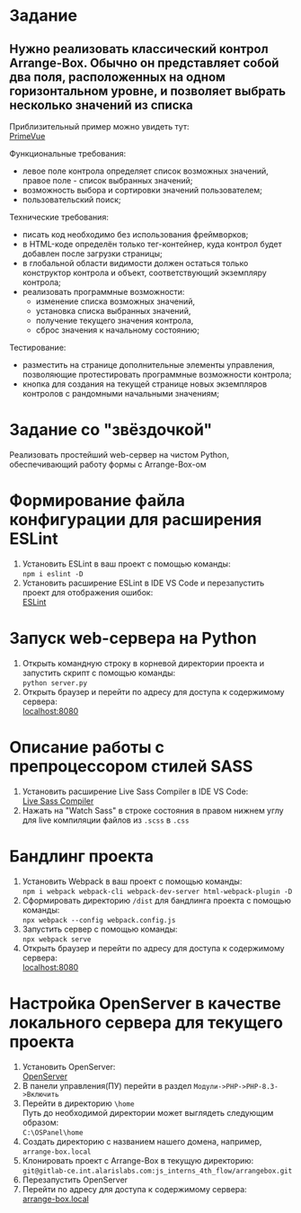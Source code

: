# Задание

## Нужно реализовать классический контрол Arrange-Box. Обычно он представляет собой два поля, расположенных на одном горизонтальном уровне, и позволяет выбрать несколько значений из списка

Приблизительный пример можно увидеть тут:<br/>
[PrimeVue](https://primevue.org/picklist/) 

Функциональные требования:
* левое поле контрола определяет список возможных значений, правое поле - список выбранных значений;
* возможность выбора и сортировки значений пользователем;
* пользовательский поиск;

Технические требования:
* писать код необходимо без использования фреймворков;
* в HTML-коде определён только тег-контейнер, куда контрол будет добавлен после загрузки страницы;
* в глобальной области видимости должен остаться только конструктор контрола и объект, соответствующий экземпляру контрола;
* реализовать программные возможности:
    * изменение списка возможных значений,
    * установка списка выбранных значений,
    * получение текущего значения контрола,
    * сброс значения к начальному состоянию;

Тестирование:
* разместить на странице дополнительные элементы управления, позволяющие протестировать программные возможности контрола;
* кнопка для создания на текущей странице новых экземпляров контролов с рандомными начальными значениям;

# Задание со "звёздочкой"
Реализовать простейший web-сервер на чистом Python, обеспечивающий работу формы с Arrange-Box-ом

# Формирование файла конфигурации для расширения ESLint

1. Установить ESLint в ваш проект с помощью команды:<br/>
`npm i eslint -D`
2. Установить расширение ESLint в IDE VS Code и перезапустить проект для отображения ошибок:<br/>
[ESLint](https://marketplace.visualstudio.com/items?itemName=dbaeumer.vscode-eslint)

# Запуск web-сервера на Python

1. Открыть командную строку в корневой директории проекта и запустить скрипт с помощью команды:<br/>
`python server.py`
2. Открыть браузер и перейти по адресу для доступа к содержимому сервера:<br/>
[localhost:8080](http://localhost:8080/)

# Описание работы с препроцессором стилей SASS

1. Установить расширение Live Sass Compiler в IDE VS Code:<br/>
[Live Sass Compiler](https://marketplace.visualstudio.com/items?itemName=glenn2223.live-sass)
2. Нажать на "Watch Sass" в строке состояния в правом нижнем углу для live компиляции файлов из `.scss` в `.css`

# Бандлинг проекта

1. Установить Webpack в ваш проект с помощью команды:<br/>
`npm i webpack webpack-cli webpack-dev-server html-webpack-plugin -D`
2. Сформировать директорию `/dist` для бандлинга проекта с помощью команды:<br/>
`npx webpack --config webpack.config.js`
3. Запустить сервер с помощью команды:<br/>
`npx webpack serve`
4. Открыть браузер и перейти по адресу для доступа к содержимому сервера:<br/>
[localhost:8080](http://localhost:8080/)

# Настройка OpenServer в качестве локального сервера для текущего проекта

1. Установить OpenServer:<br/>
[OpenServer](https://ospanel.io/download/)
2. В панели управления(ПУ) перейти в раздел `Модули->PHP->PHP-8.3->Включить`
3. Перейти в директорию `\home`<br/>
Путь до необходимой директории может выглядеть следующим образом:<br/>
`C:\OSPanel\home`
4. Создать директорию с названием нашего домена, например, `arrange-box.local`
5. Клонировать проект с Arrange-Box в текущую директорию:<br/>
`git@gitlab-ce.int.alarislabs.com:js_interns_4th_flow/arrangebox.git`
6. Перезапустить OpenServer<br/>
7. Перейти по адресу для доступа к содержимому сервера:<br/>
[arrange-box.local](https://arrange-box.local/)